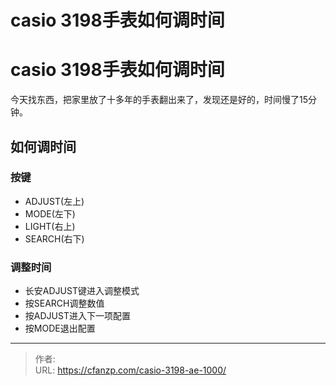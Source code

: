 # casio 3198手表如何调时间


<!--more-->
# casio 3198手表如何调时间
今天找东西，把家里放了十多年的手表翻出来了，发现还是好的，时间慢了15分钟。

## 如何调时间
### 按键
- ADJUST(左上)
- MODE(左下)
- LIGHT(右上)
- SEARCH(右下)

### 调整时间
- 长安ADJUST键进入调整模式
- 按SEARCH调整数值
- 按ADJUST进入下一项配置
- 按MODE退出配置


---

> 作者:   
> URL: https://cfanzp.com/casio-3198-ae-1000/  

